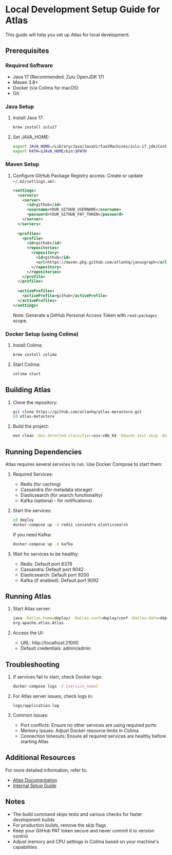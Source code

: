 # Local Development Setup Guide for Atlas

This guide will help you set up Atlas for local development.

## Prerequisites

### Required Software
- Java 17 (Recommended: Zulu OpenJDK 17)
- Maven 3.8+ 
- Docker (via Colima for macOS)
- Git

### Java Setup
1. Install Java 17:
   ```bash
   brew install zulu17
   ```

2. Set JAVA_HOME:
   ```bash
   export JAVA_HOME=/Library/Java/JavaVirtualMachines/zulu-17.jdk/Contents/Home
   export PATH=$JAVA_HOME/bin:$PATH
   ```

### Maven Setup

1. Configure GitHub Package Registry access:
   Create or update `~/.m2/settings.xml`:
   ```xml
   <settings>
     <servers>
       <server>
         <id>github</id>
         <username>YOUR_GITHUB_USERNAME</username>
         <password>YOUR_GITHUB_PAT_TOKEN</password>
       </server>
     </servers>
     
     <profiles>
       <profile>
         <id>github</id>
         <repositories>
           <repository>
             <id>github</id>
             <url>https://maven.pkg.github.com/atlanhq/janusgraph</url>
           </repository>
         </repositories>
       </profile>
     </profiles>
     
     <activeProfiles>
       <activeProfile>github</activeProfile>
     </activeProfiles>
   </settings>
   ```

   Note: Generate a GitHub Personal Access Token with `read:packages` scope.

### Docker Setup (using Colima)

1. Install Colima:
   ```bash
   brew install colima
   ```

2. Start Colima:
   ```bash
   colima start
   ```

## Building Atlas

1. Clone the repository:
   ```bash
   git clone https://github.com/atlanhq/atlas-metastore.git
   cd atlas-metastore
   ```

2. Build the project:
   ```bash
   mvn clean -Dos.detected.classifier=osx-x86_64 -Dmaven.test.skip -DskipTests -Drat.skip=true -DskipOverlay -DskipEnunciate=true install package -Pdist
   ```

## Running Dependencies

Atlas requires several services to run. Use Docker Compose to start them:

1. Required Services:
   - Redis (for caching)
   - Cassandra (for metadata storage)
   - Elasticsearch (for search functionality)
   - Kafka (optional - for notifications)

2. Start the services:
   ```bash
   cd deploy
   docker-compose up -d redis cassandra elasticsearch
   ```

   If you need Kafka:
   ```bash
   docker-compose up -d kafka
   ```

3. Wait for services to be healthy:
   - Redis: Default port 6379
   - Cassandra: Default port 9042
   - Elasticsearch: Default port 9200
   - Kafka (if enabled): Default port 9092

## Running Atlas

1. Start Atlas server:
   ```bash
   java -Datlas.home=deploy/ -Datlas.conf=deploy/conf -Datlas.data=deploy/data -Datlas.log.dir=deploy/logs -Dranger.plugin.atlas.policy.pollIntervalMs=300000 -Dembedded.solr.directory=deploy/data -Dlogback.configurationFile=file:./deploy/conf/atlas-logback.xml -Dzookeeper.snapshot.trust.empty=true --add-opens java.base/java.lang=ALL-UNNAMED -Dcom.sun.management.jmxremote -Dcom.sun.management.jmxremote.port=9999 -Dcom.sun.management.jmxremote.authenticate=false -Dcom.sun.management.jmxremote.ssl=false -Dorg.apache.http.nio.reactor.ioThreadCount=4 -Dcassandra.connection.pool.max=4 -Djanusgraph.connection.pool.max=2 -Dnetty.eventLoopThreads=4 -XX:+UseCompressedOops -XX:+UseCompressedClassPointers -Xms512m
   org.apache.atlas.Atlas
   ```

2. Access the UI:
   - URL: http://localhost:21000
   - Default credentials: admin/admin

## Troubleshooting

1. If services fail to start, check Docker logs:
   ```bash
   docker-compose logs -f [service_name]
   ```

2. For Atlas server issues, check logs in:
   ```
   logs/application.log
   ```

3. Common issues:
   - Port conflicts: Ensure no other services are using required ports
   - Memory issues: Adjust Docker resource limits in Colima
   - Connection timeouts: Ensure all required services are healthy before starting Atlas

## Additional Resources

For more detailed information, refer to:
- [Atlas Documentation](https://atlas.apache.org/documentation.html)
- [Internal Setup Guide](https://atlanhq.atlassian.net/wiki/spaces/c873aeb606dd4834a95d9909a757bfa6/pages/800424446/How+to+run+Atlas+on+the+local+machine)

## Notes

- The build command skips tests and various checks for faster development builds
- For production builds, remove the skip flags
- Keep your GitHub PAT token secure and never commit it to version control
- Adjust memory and CPU settings in Colima based on your machine's capabilities